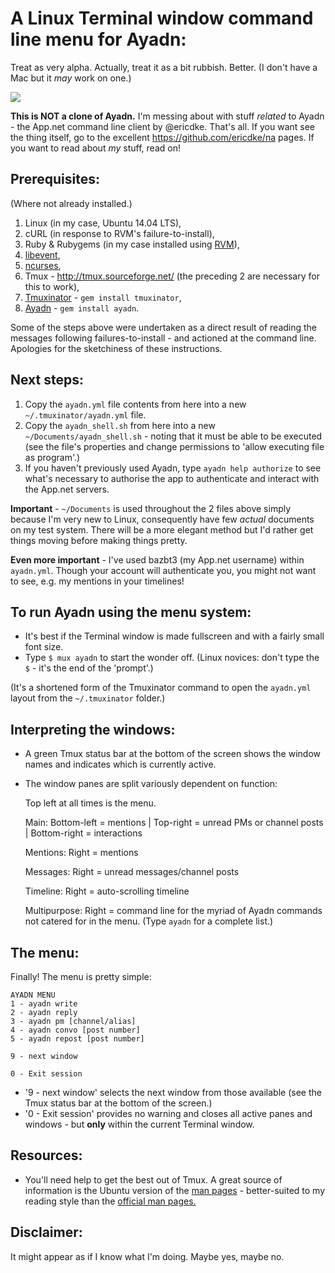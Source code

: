 # A Linux Terminal window command line menu for Ayadn:

Treat as very alpha. Actually, treat it as a bit rubbish. Better. (I don't have a Mac but it *may* work on one.)

![](http://bt3.com/images/f/fc/Ayadn_shell.png)

**This is NOT a clone of Ayadn.** I'm messing about with stuff *related* to Ayadn - the App.net command line client by @ericdke. That's all. If you want see the thing itself, go to the excellent https://github.com/ericdke/na pages. If you want to read about *my* stuff, read on!

## Prerequisites:
(Where not already installed.)

1. Linux (in my case, Ubuntu 14.04 LTS),
2. cURL (in response to RVM's failure-to-install),
3. Ruby & Rubygems (in my case installed using [RVM](http://rvm.io/rvm/install)),
4. [libevent](http://www.monkey.org/~provos/libevent/),
5. [ncurses](http://invisible-island.net/ncurses/),
6. Tmux - http://tmux.sourceforge.net/ (the preceding 2 are necessary for this to work),
7. [Tmuxinator](https://github.com/tmuxinator/tmuxinator) - `gem install tmuxinator`,
8. [Ayadn](https://github.com/ericdke/na) - `gem install ayadn`.

Some of the steps above were undertaken as a direct result of reading the messages following failures-to-install - and actioned at the command line. Apologies for the sketchiness of these instructions.

## Next steps:

1. Copy the `ayadn.yml` file contents from here into a new `~/.tmuxinator/ayadn.yml` file.
2. Copy the `ayadn_shell.sh` from here into a new `~/Documents/ayadn_shell.sh` - noting that it must be able to be executed (see the file's properties and change permissions to 'allow executing file as program'.)
3. If you haven't previously used Ayadn, type `ayadn help authorize` to see what's necessary to authorise the app to authenticate and interact with the App.net servers.

**Important** - `~/Documents` is used throughout the 2 files above simply because I'm very new to Linux, consequently have few *actual* documents on my test system. There will be a more elegant method but I'd rather get things moving before making things pretty.

**Even more important** - I've used bazbt3 (my App.net username) within `ayadn.yml`. Though your account will authenticate you, you might not want to see, e.g. my mentions in your timelines!

## To run Ayadn using the menu system:

* It's best if the Terminal window is made fullscreen and with a fairly small font size.
* Type `$ mux ayadn` to start the wonder off. (Linux novices: don't type the `$` - it's the end of the 'prompt'.)

(It's a shortened form of the Tmuxinator command to open the `ayadn.yml` layout from the `~/.tmuxinator` folder.)

## Interpreting the windows:

* A green Tmux status bar at the bottom of the screen shows the window names and indicates which is currently active.
* The window panes are split variously dependent on function:

   Top left at all times is the menu.

   Main: Bottom-left = mentions | Top-right = unread PMs or channel posts | Bottom-right = interactions        

   Mentions: Right = mentions

   Messages: Right = unread messages/channel posts

   Timeline: Right = auto-scrolling timeline

   Multipurpose: Right = command line for the myriad of Ayadn commands not catered for in the menu. (Type `ayadn` for a complete list.)

## The menu:

Finally! The menu is pretty simple:

```
AYADN MENU
1 - ayadn write
2 - ayadn reply
3 - ayadn pm [channel/alias]
4 - ayadn convo [post number]
5 - ayadn repost [post number]

9 - next window

0 - Exit session
```

* '9 - next window' selects the next window from those available (see the Tmux status bar at the bottom of the screen.)
* '0 - Exit session' provides no warning and closes all active panes and windows - but **only** within the current Terminal window.

## Resources:

* You'll need help to get the best out of Tmux. A great source of information is the Ubuntu version of the [man pages](http://manpages.ubuntu.com/manpages/precise/en/man1/tmux.1.html) - better-suited to my reading style than the [official man pages.](http://www.openbsd.org/cgi-bin/man.cgi/OpenBSD-current/man1/tmux.1?query=tmux&sec=1)

## Disclaimer:

It might appear as if I know what I'm doing. Maybe yes, maybe no.

